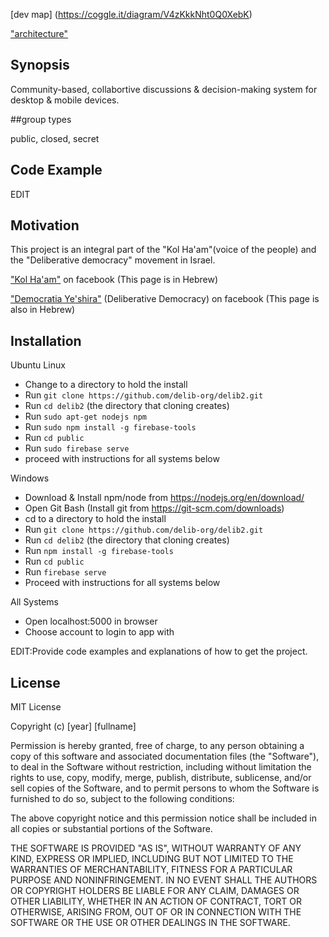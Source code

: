 [dev map] (https://coggle.it/diagram/V4zKkkNht0Q0XebK)

["architecture"](https://docs.google.com/document/d/1bEiZ_I3YY3-14NwtMdf9MvHJiI4_IY9IHfENNNiPvWM/edit?usp=sharing)

## Synopsis

Community-based, collabortive discussions & decision-making system for desktop & mobile devices.

##group types

public, closed, secret

## Code Example

EDIT

## Motivation

This project is an integral part of the "Kol Ha'am"(voice of the people) and the "Deliberative democracy" movement in Israel.

["Kol Ha'am"](https://www.facebook.com/%D7%A7%D7%95%D7%9C-%D7%94%D7%A2%D7%9D-1724411721175093/info/?entry_point=about_section_header&tab=page_info) on facebook (This page is in Hebrew)

["Democratia Ye'shira"](https://www.facebook.com/groups/119082888193298/) (Deliberative Democracy) on facebook (This page is also in Hebrew)

## Installation

Ubuntu Linux

- Change to a directory to hold the install
- Run `git clone https://github.com/delib-org/delib2.git`
- Run `cd delib2` (the directory that cloning creates)
- Run `sudo apt-get nodejs npm`
- Run `sudo npm install -g firebase-tools`
- Run `cd public`
- Run `sudo firebase serve`
- proceed with instructions for all systems below

Windows

- Download & Install npm/node from https://nodejs.org/en/download/
- Open Git Bash (Install git from https://git-scm.com/downloads)
- cd to a directory to hold the install
- Run `git clone https://github.com/delib-org/delib2.git`
- Run `cd delib2` (the directory that cloning creates)
- Run `npm install -g firebase-tools`
- Run `cd public`
- Run `firebase serve`
- Proceed with instructions for all systems below

All Systems

- Open localhost:5000 in browser
- Choose account to login to app with

EDIT:Provide code examples and explanations of how to get the project.


## License

MIT License

Copyright (c) [year] [fullname]

Permission is hereby granted, free of charge, to any person obtaining a copy
of this software and associated documentation files (the "Software"), to deal
in the Software without restriction, including without limitation the rights
to use, copy, modify, merge, publish, distribute, sublicense, and/or sell
copies of the Software, and to permit persons to whom the Software is
furnished to do so, subject to the following conditions:

The above copyright notice and this permission notice shall be included in all
copies or substantial portions of the Software.

THE SOFTWARE IS PROVIDED "AS IS", WITHOUT WARRANTY OF ANY KIND, EXPRESS OR
IMPLIED, INCLUDING BUT NOT LIMITED TO THE WARRANTIES OF MERCHANTABILITY,
FITNESS FOR A PARTICULAR PURPOSE AND NONINFRINGEMENT. IN NO EVENT SHALL THE
AUTHORS OR COPYRIGHT HOLDERS BE LIABLE FOR ANY CLAIM, DAMAGES OR OTHER
LIABILITY, WHETHER IN AN ACTION OF CONTRACT, TORT OR OTHERWISE, ARISING FROM,
OUT OF OR IN CONNECTION WITH THE SOFTWARE OR THE USE OR OTHER DEALINGS IN THE
SOFTWARE.
